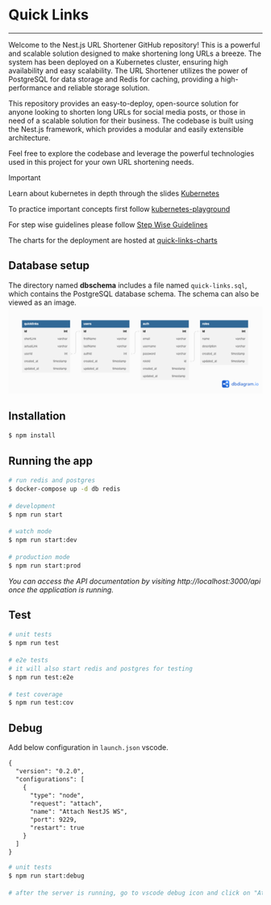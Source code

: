 # Quick Links

---

Welcome to the Nest.js URL Shortener GitHub repository! This is a powerful and scalable solution designed to make shortening long URLs a breeze. The system has been deployed on a Kubernetes cluster, ensuring high availability and easy scalability. The URL Shortener utilizes the power of PostgreSQL for data storage and Redis for caching, providing a high-performance and reliable storage solution.

This repository provides an easy-to-deploy, open-source solution for anyone looking to shorten long URLs for social media posts, or those in need of a scalable solution for their business. The codebase is built using the Nest.js framework, which provides a modular and easily extensible architecture.

Feel free to explore the codebase and leverage the powerful technologies used in this project for your own URL shortening needs.

> [!IMPORTANT]  
> Learn about kubernetes in depth through the slides [Kubernetes](https://docs.google.com/presentation/d/1b_qoklJet4gUJBTFMud9JVrgqwGvI_uPyR1qWGcfDfk/edit?usp=sharing)
>
> To practice important concepts first follow [kubernetes-playground](./kubernetes-playground.md)
>
> For step wise guidelines please follow [Step Wise Guidelines](./step-wise-guideline.md)
>
> The charts for the deployment are hosted at [quick-links-charts](https://github.com/sujeet-agrahari/quick-links-chart)

## Database setup

The directory named **dbschema** includes a file named `quick-links.sql`, which contains the PostgreSQL database schema. The schema can also be viewed as an image.
![Quick Links Database Schema](dbschema/quick-links.png)

## Installation

```bash
$ npm install
```

## Running the app

```bash
# run redis and postgres
$ docker-compose up -d db redis

# development
$ npm run start

# watch mode
$ npm run start:dev

# production mode
$ npm run start:prod
```

_You can access the API documentation by visiting http://localhost:3000/api once the application is running._

## Test

```bash
# unit tests
$ npm run test

# e2e tests
# it will also start redis and postgres for testing
$ npm run test:e2e

# test coverage
$ npm run test:cov
```

## Debug

Add below configuration in `launch.json` vscode.

```
{
  "version": "0.2.0",
  "configurations": [
    {
      "type": "node",
      "request": "attach",
      "name": "Attach NestJS WS",
      "port": 9229,
      "restart": true
    }
  ]
}
```

```bash
# unit tests
$ npm run start:debug

# after the server is running, go to vscode debug icon and click on "Attach NestJS WS"
```
